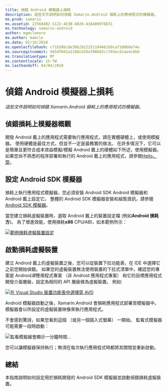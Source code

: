 ```yaml
---
title: 偵錯 Android 模擬器上損耗
description: 這些文件說明如何偵錯 Xamarin.Android 損耗上的應用程式的模擬器。
ms.prod: xamarin
ms.assetid: 225684B2-3122-4E3B-A028-A3A400976D31
ms.technology: xamarin-android
author: mgmclemore
ms.author: mamcle
ms.date: 02/16/2018
ms.openlocfilehash: cf1b586c8e30b2922251104461d9ca7100b8e74e
ms.sourcegitcommit: 945df041e2180cb20af08b83cc703ecd1aedc6b0
ms.translationtype: MT
ms.contentlocale: zh-TW
ms.lasthandoff: 04/04/2018
---
```

# <a name="debug-android-wear-on-an-emulator"></a>偵錯 Android 模擬器上損耗

_這些文件說明如何偵錯 Xamarin.Android 損耗上的應用程式的模擬器。_

## <a name="debug-wear-on-emulator-overview"></a>偵錯損耗上模擬器概觀

開發 Android 戴上的應用程式需要執行應用程式，請在實體硬體上，或使用模擬器。 使用硬體是最佳方式，但並不一定是最務實的做法。 在許多情況下，它可以是簡單且更符合成本效益模擬/模擬 Android 戴上的硬體如下所述，使用模擬器。 如果您尚不熟悉的程序部署和執行的 Android 戴上的應用程式，請參閱[Hello，穿](~/android/wear/get-started/hello-wear.md)。

## <a name="configure-the-android-sdk-emulator"></a>設定 Android SDK 模擬器

損耗上執行應用程式模擬器，您必須安裝 Android SDK Android 模擬器和 Android 戴上設定它。 整體的 Android SDK 模擬器安裝和組態資訊，請參閱[Android SDK 模擬器](~/android/deploy-test/debugging/android-sdk-emulator/index.md)。

當您建立損耗虛擬裝置時，選取 Android 戴上的裝置設定檔 (例如**Android 損耗方**)。 為了增進效能，使用損耗**x86** CPU/ABI，如本範例所示：

[![範例損耗虛擬裝置設定](debug-on-emulator-images/01-wear-avd-example-sml.png)](debug-on-emulator-images/01-wear-avd-example.png#lightbox)


## <a name="launch-the-wear-virtual-device"></a>啟動損耗虛擬裝置 

建立 Android 戴上的虛擬裝置之後，您可以從裝置下拉功能表，在 IDE 中選擇它之前您開始偵錯。 如果您的虛擬裝置無法使用裝置的下拉式清單中，確認您的專案是 Android*穿*應用程式專案 （非 Android 應用程式專案） 和它的目標應用程式開發介面層級，設定為相同的 API 層級做為虛擬裝置。 例如: 

[![在 Visual Studio 裝置功能表中選擇穿 AVD](debug-on-emulator-images/vs/choose-wear-sim.png)](debug-on-emulator-images/vs/choose-wear-sim.png#lightbox)

Android 模擬器啟動之後，Xamarin.Android 會損耗應用程式部署至模擬器中。 模擬器會以所設定的虛擬裝置映像來執行應用程式。

不會感到驚訝，如果您看到這個 （或另一個插入式螢幕） 一開始。 監看式模擬器可能需要一段時啟動： 

![監看模擬器會顯示一分鐘時間...](debug-on-emulator-images/please-wait.png)

您可以讓模擬器保持執行；無須在每次執行應用程式時都將其關閉並重新啟動。

 
## <a name="summary"></a>總結
 
本指南說明如何設定用於損耗開發的 Android SDK 模擬器並啟動偵錯損耗虛擬裝置。
